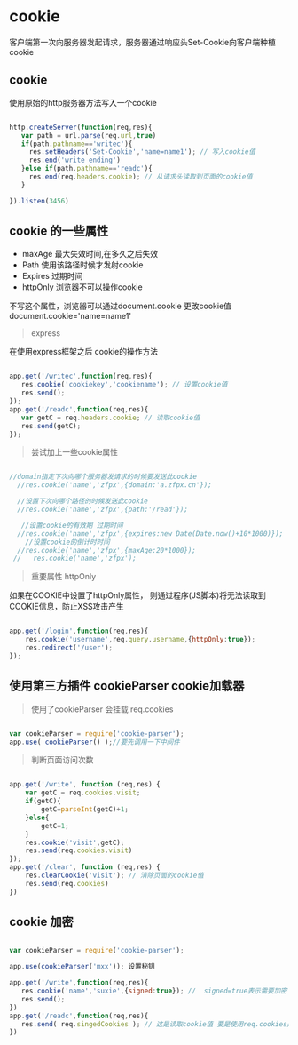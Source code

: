 # cookie

客户端第一次向服务器发起请求，服务器通过响应头Set-Cookie向客户端种植cookie


## cookie

使用原始的http服务器方法写入一个cookie

```javascript

http.createServer(function(req,res){
   var path = url.parse(req.url,true)
   if(path.pathname=='writec'){
     res.setHeaders('Set-Cookie','name=name1'); // 写入cookie值
     res.end('write ending')
   }else if(path.pathname=='readc'){
     res.end(req.headers.cookie); // 从请求头读取到页面的cookie值
   }

}).listen(3456)

```
## cookie 的一些属性

* maxAge  最大失效时间,在多久之后失效
* Path  使用该路径时候才发射cookie
* Expires 过期时间
*  httpOnly  浏览器不可以操作cookie

不写这个属性，浏览器可以通过document.cookie 更改cookie值
document.cookie='name=name1'



> express

在使用express框架之后 cookie的操作方法

```javascript

app.get('/writec',function(req,res){
   res.cookie('cookiekey','cookiename'); // 设置cookie值
   res.send();
});
app.get('/readc',function(req,res){
   var getC = req.headers.cookie; // 读取cookie值
   res.send(getC);
});


```
> 尝试加上一些cookie属性

```javascript

//domain指定下次向哪个服务器发请求的时候要发送此cookie
  //res.cookie('name','zfpx',{domain:'a.zfpx.cn'});

  //设置下次向哪个路径的时候发送此cookie
  //res.cookie('name','zfpx',{path:'/read'});

   //设置cookie的有效期 过期时间
  //res.cookie('name','zfpx',{expires:new Date(Date.now()+10*1000)});
    //设置cookie的倒计时时间
  //res.cookie('name','zfpx',{maxAge:20*1000});
 //   res.cookie('name','zfpx');

```
> 重要属性 httpOnly

如果在COOKIE中设置了httpOnly属性，
则通过程序(JS脚本)将无法读取到COOKIE信息，防止XSS攻击产生

```javascript

app.get('/login',function(req,res){
    res.cookie('username',req.query.username,{httpOnly:true});
    res.redirect('/user');
});

```




##  使用第三方插件 cookieParser cookie加载器

> 使用了cookieParser   会挂载  req.cookies


```javascript

var cookieParser = require('cookie-parser');
app.use( cookieParser() );//要先调用一下中间件


```


> 判断页面访问次数


```javascript

app.get('/write', function (req,res) {
    var getC = req.cookies.visit;
    if(getC){
        getC=parseInt(getC)+1;
    }else{
        getC=1;
    }
    res.cookie('visit',getC);
    res.send(req.cookies.visit)
});
app.get('/clear', function (req,res) {
    res.clearCookie('visit'); // 清除页面的cookie值
    res.send(req.cookies)
})

```


## cookie 加密



```javascript

var cookieParser = require('cookie-parser');

app.use(cookieParser('mxx')); 设置秘钥

app.get('/write',function(req,res){
   res.cookie('name','suxie',{signed:true}); //  signed=true表示需要加密
   res.send();
})
app.get('/readc',function(req,res){
   res.send( req.singedCookies ); // 这是读取cookie值 要是使用req.cookies是读不到的
})



```














